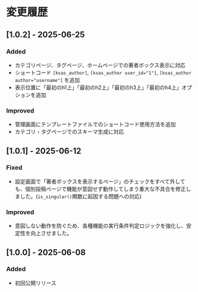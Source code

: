 # 変更履歴

## [1.0.2] - 2025-06-25

### Added
- カテゴリページ、タグページ、ホームページでの著者ボックス表示に対応
- ショートコード `[ksas_author]`, `[ksas_author user_id="1"]`, `[ksas_author author="username"]` を追加
- 表示位置に「最初のh1上」「最初のh2上」「最初のh3上」「最初のh4上」オプションを追加

### Improved
- 管理画面にテンプレートファイルでのショートコード使用方法を追加
- カテゴリ・タグページでのスキーマ生成に対応

## [1.0.1] - 2025-06-12

### Fixed
- 設定画面で「著者ボックスを表示するページ」のチェックをすべて外しても、個別投稿ページで機能が意図せず動作してしまう重大な不具合を修正しました。(`is_singular()`関数に起因する問題への対応)

### Improved
- 意図しない動作を防ぐため、各種機能の実行条件判定ロジックを強化し、安定性を向上させました。

## [1.0.0] - 2025-06-08

### Added
- 初回公開リリース
